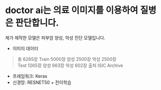 doctor ai는 의료 이미지를 이용하여 질병은 판단합니다.
==================================================

제가 제작한 모델은 피부암 양성, 악성 진단 모델입니다. 

* 이미지 데이터 
> 총 6265장 
> Train 5000장 양성 2500장 악성 2500장   
> Test 1265장  양성 663장 악성 602장 
> 출처 ISIC Archive 

* 프레임워크: Keras
* 신경망: RESNET50 + 전이학습 
